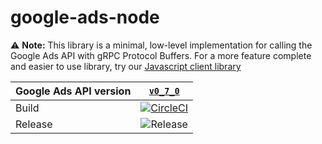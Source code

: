 # google-ads-node

⚠️ **Note:** This library is a minimal, low-level implementation for calling the Google Ads API with gRPC Protocol Buffers. For a more feature complete and easier to use library, try our [Javascript client library](https://github.com/opteo/google-ads-api)


| Google Ads API version 	| [`v0_7_0`](https://developers.google.com/google-ads/api/docs/release-notes#070_2019-01-30) |
|-|:-:|
| Build | [![CircleCI](https://circleci.com/gh/opteo/google-ads-nodes.svg?style=shield)](https://circleci.com/gh/opteo/google-ads-node) |
| Release | ![Release](https://img.shields.io/github/release/opteo/google-ads-node.svg) |
